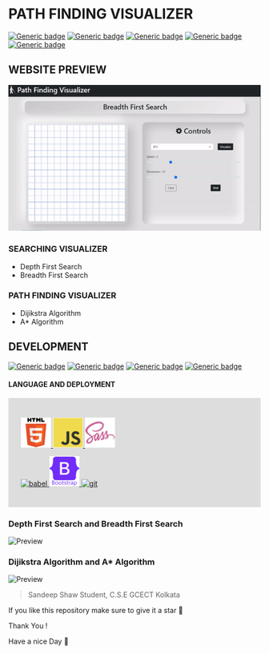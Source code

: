 # PATH FINDING VISUALIZER

[![Generic badge](https://img.shields.io/badge/WEBSITE-CLICK%20HERE-1abc9c.svg)](https://sandeep-shaw10.github.io/GraphJS/)
[![Generic badge](https://img.shields.io/badge/STATUS-ACTIVE-GREEN.svg)](https://sandeep-shaw10.github.io/GraphJS/)
[![Generic badge](https://img.shields.io/badge/VERSION-v1.0-ffff33.svg)](https://sandeep-shaw10.github.io/GraphJS/)
[![Generic badge](https://img.shields.io/badge/YEAR-2021-ff3333.svg)](https://sandeep-shaw10.github.io/GraphJS/)
[![Generic badge](https://img.shields.io/badge/LICENSE-MIT-9933ff.svg)](https://github.com/sandeep-shaw10/GraphJS/blob/master/LICENSE)

## WEBSITE PREVIEW

![Preview](preview.gif)

### SEARCHING VISUALIZER

- Depth First Search
- Breadth First Search

### PATH FINDING VISUALIZER

- Dijikstra Algorithm
- A* Algorithm

## DEVELOPMENT

[![Generic badge](https://img.shields.io/badge/TYPE-STATIC-99ff66.svg)](https://github.com/sandeep-shaw10/GraphJS/blob/master/LICENSE)
[![Generic badge](https://img.shields.io/badge/JavaScript-59%25-ffff00.svg)](https://github.com/sandeep-shaw10/GraphJS/blob/master/LICENSE)
[![Generic badge](https://img.shields.io/badge/HTML-32%25-ff9922.svg)](https://github.com/sandeep-shaw10/GraphJS/blob/master/LICENSE)
[![Generic badge](https://img.shields.io/badge/SCSS-9%25-ff1a75.svg)](https://github.com/sandeep-shaw10/GraphJS/blob/master/LICENSE)

#### LANGUAGE AND DEPLOYMENT
<div style="background:#dddddd; padding:25px ">
<p > 
<a href="https://www.w3.org/html/" target="_blank">
<img src="https://raw.githubusercontent.com/devicons/devicon/master/icons/html5/html5-original-wordmark.svg" alt="html5" width="60" height="60"/> 
</a> 
<a href="https://developer.mozilla.org/en-US/docs/Web/JavaScript" target="_blank"> 
<img src="https://raw.githubusercontent.com/devicons/devicon/master/icons/javascript/javascript-original.svg" alt="javascript" width="60" height="60"/> 
</a>
<a href="https://sass-lang.com" target="_blank"> 
<img src="https://raw.githubusercontent.com/devicons/devicon/master/icons/sass/sass-original.svg" alt="sass" width="60" height="60"/> 
</a>  
</p>

<p>
<a href="https://babeljs.io/" target="_blank">
<img src="https://www.vectorlogo.zone/logos/babeljs/babeljs-icon.svg" alt="babel" width="60" height="60"/> </a> 
<a href="https://getbootstrap.com" target="_blank"> 
<img src="https://raw.githubusercontent.com/devicons/devicon/master/icons/bootstrap/bootstrap-plain-wordmark.svg" alt="bootstrap" width="60" height="60"/>
</a> 
<a href="https://git-scm.com/" target="_blank">
<img src="https://www.vectorlogo.zone/logos/git-scm/git-scm-icon.svg" alt="git" width="60" height="60"/>
</a> 
</p>
</div>

### Depth First Search and Breadth First Search

![Preview](https://visme.co/blog/wp-content/uploads/2020/02/header-1200.gif)

### Dijikstra Algorithm and A\* Algorithm

![Preview](https://visme.co/blog/wp-content/uploads/2020/02/header-1200.gif)

> Sandeep Shaw
> Student, C.S.E
> GCECT Kolkata

If you like this repository make sure to give it a star :dizzy:

Thank You !

Have a nice Day :hugs:


